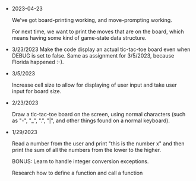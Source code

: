 * 2023-04-23

  We've got board-printing working, and move-prompting working.

  For next time, we want to print the moves that are on the board,
  which means having some kind of game-state data structure.

* 3/23/2023
  Make the code display an actual tic-tac-toe board even when DEBUG is set to false.
  Same as assignment for 3/5/2023, because Florida happened :-).

* 3/5/2023

  Increase cell size to allow for displaying of user input and take user input for board size.

* 2/23/2023

  Draw a tic-tac-toe board on the screen, using normal characters (such
  as "-", "_", ".", "|", and other things found on a normal keyboard).

* 1/29/2023 

  Read a number from the user and print "this is the number x" and then print the sum of all the numbers from the lower to the higher. 

  BONUS: Learn to handle integer conversion exceptions.

  Research how to define a function and call a function